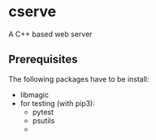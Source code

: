 # cserve
A C++ based web server

## Prerequisites

The following packages have to be install:

- libmagic
- for testing (with pip3):
  - pytest
  - psutils
  - 
